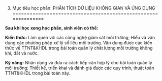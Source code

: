 3. Mục tiêu học phần: PHÂN TÍCH DỮ LIỆU KHÔNG GIAN VÀ ỨNG DỤNG
==============================================================

**Sau khi học xong học phần, sinh viên có thể:**

**Kiến thức:** Làm quen với các công nghệ giám sát môi trường; Hiểu và
vận dụng các phương pháp xử lý số liệu môi trường. Vận dụng được các
kiến thức về TTNT&KHDL trong bài toán quản lý chât lượng môi trường
không khí, đất và nước.

**Kỹ năng:** Nhận dạng và đưa ra cách tiếp cận hợp lý cho bài toán quản
lý môi trường; Thiết kế, triển khai và đánh giá được các quy trình,
thuật toán TTNT&KHDL trong bài toán này.


